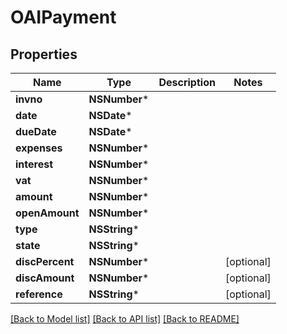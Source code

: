 # OAIPayment

## Properties
Name | Type | Description | Notes
------------ | ------------- | ------------- | -------------
**invno** | **NSNumber*** |  | 
**date** | **NSDate*** |  | 
**dueDate** | **NSDate*** |  | 
**expenses** | **NSNumber*** |  | 
**interest** | **NSNumber*** |  | 
**vat** | **NSNumber*** |  | 
**amount** | **NSNumber*** |  | 
**openAmount** | **NSNumber*** |  | 
**type** | **NSString*** |  | 
**state** | **NSString*** |  | 
**discPercent** | **NSNumber*** |  | [optional] 
**discAmount** | **NSNumber*** |  | [optional] 
**reference** | **NSString*** |  | [optional] 

[[Back to Model list]](../README.md#documentation-for-models) [[Back to API list]](../README.md#documentation-for-api-endpoints) [[Back to README]](../README.md)


